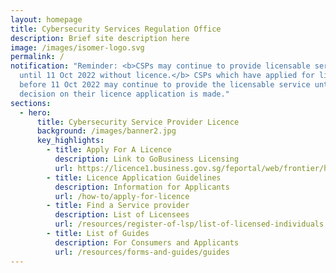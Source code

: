 ```yaml
---
layout: homepage
title: Cybersecurity Services Regulation Office
description: Brief site description here
image: /images/isomer-logo.svg
permalink: /
notification: "Reminder: <b>CSPs may continue to provide licensable services
  until 11 Oct 2022 without licence.</b> CSPs which have applied for licence
  before 11 Oct 2022 may continue to provide the licensable service until a
  decision on their licence application is made."
sections:
  - hero:
      title: Cybersecurity Service Provider Licence
      background: /images/banner2.jpg
      key_highlights:
        - title: Apply For A Licence
          description: Link to GoBusiness Licensing
          url: https://licence1.business.gov.sg/feportal/web/frontier/home
        - title: Licence Application Guidelines
          description: Information for Applicants
          url: /how-to/apply-for-licence
        - title: Find a Service provider
          description: List of Licensees
          url: /resources/register-of-lsp/list-of-licensed-individuals
        - title: List of Guides
          description: For Consumers and Applicants
          url: /resources/forms-and-guides/guides
---
```

